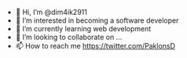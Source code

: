 - 👋 Hi, I’m @dim4ik2911
- 👀 I’m interested in becoming a software developer
- 🌱 I’m currently learning web development
- 💞️ I’m looking to collaborate on ...
- 📫 How to reach me https://twitter.com/PaklonsD
<!---
dim4ik2911/dim4ik2911 is a ✨ special ✨ repository because its `README.md` (this file) appears on your GitHub profile.
You can click the Preview link to take a look at your changes.
--->
